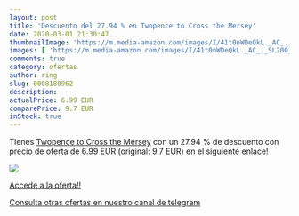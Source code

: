 ```yaml
---
layout: post
title: 'Descuento del 27.94 % en Twopence to Cross the Mersey'
date: 2020-03-01 21:30:47
thumbnailImage: 'https://m.media-amazon.com/images/I/41t0nWDeQkL._AC_._SL200_.jpg'
images: [ 'https://m.media-amazon.com/images/I/41t0nWDeQkL._AC_._SL200_.jpg' ]
comments: true
category: ofertas
author: ring
slug: 0008180962
description:
actualPrice: 6.99 EUR
comparePrice: 9.7 EUR
inStock: true
---
```


Tienes [Twopence to Cross the Mersey](https://www.amazon.com/dp/0008180962/?tag=redken08-20) con un 27.94 % de descuento con precio de oferta de 6.99 EUR (original: 9.7 EUR) en el siguiente enlace!

[![](https://m.media-amazon.com/images/I/41t0nWDeQkL._AC_._SL200_.jpg)](https://www.amazon.com/dp/0008180962/?tag=redken08-20)

[Accede a la oferta!!](https://www.amazon.com/dp/0008180962/?tag=redken08-20)

[Consulta otras ofertas en nuestro canal de telegram](https://t.me/s/ofertas25)
